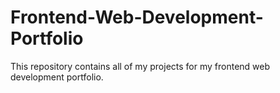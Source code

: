 # Frontend-Web-Development-Portfolio
This repository contains all of my projects for my frontend web development portfolio.
